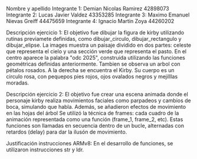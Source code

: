 Nombre y apellido 
Integrante 1: Demian Nicolas Ramirez        42898073
Integrante 2: Lucas Javier Valdez           43353285
Integrante 3: Maximo Emanuel Nievas Greiff  44475659
Integrante 4: Ignacio Martin Zoya           44260202

Descripción ejercicio 1: 
El objetivo fue dibujar la figura de kirby utilizando rutinas previamete definidas, como dibujar_circulo, dibujar_rectangulo y dibujar_elipse.
La images muestra un paisaje dividido en dos partes: celeste que representa el cielo y una sección verde que representa el pasto. En el centro aparece la palabra "odc 2025", construida utilizando las funciones geométricas definidas anteriormente. Tambien se observa  un arbol con pétalos rosados.
A la derecha se encuentra el Kirby. Su cuerpo es un circulo rosa, con pequepos pies rojos, ojos ovalados negros y mejilllas moradas.

Descripción ejercicio 2:
El objetivo fue crear una escena animada donde el personaje kirby realiza movimientos faciales como parpadeos y cambios de boca, simulando que habla. Además, se añadieron efectos de movimiento en las hojas del árbol
Se utilizó la técnica de frames: cada cuadro de la animación representada como una función (frame_1, frame_2, etc).
Estas funciones son llamadas en secuencia dentro de un bucle, alternadas con retardos (delay) para dar la ilusón de movimiento.

Justificación instrucciones ARMv8:
En el desarrollo de funciones, se utilizaron instrucciones str y ldr.

